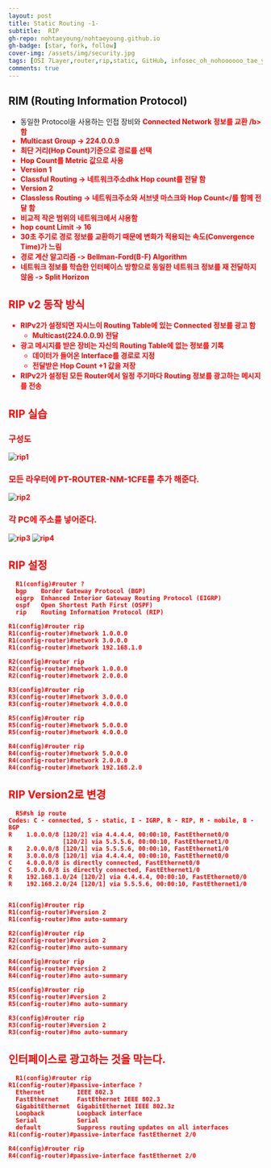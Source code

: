 ```yaml
---
layout: post
title: Static Routing -1-
subtitle:  RIP
gh-repo: nohtaeyoung/nohtaeyoung.github.io
gh-badge: [star, fork, follow]
cover-img: /assets/img/security.jpg
tags: [OSI 7Layer,router,rip,static, GitHub, infosec_oh_nohoooooo_tae_young, taeyoung noh]
comments: true
---
```



## RIM (Routing Information Protocol)
 - 동일한 Protocol을 사용하는 인접 장비와 <b style="color:red"> Connected Network 정보를 교환 /b> 함
  - Multicast Group -> 224.0.0.9
 - <b style="color:red">최단 거리(Hop Count)기준으로 경로를 선택</b>
  - Hop Count를 Metric 값으로 사용
 - Version 1
  - Classful Routing -> <b>네트워크주소</b>dhk <b>Hop count</b>를 전달 함
 - Version 2
  - Classless Routing -> <b>네트워크주소</b>와 <b>서브넷 마스크</b>와 <b>Hop Count</를 함께 전달 함
 - 비교적 작은 범위의 네트워크에서 샤용함
  -  <b style="color:red">hop count Limit -> 16</b>
 - 30초 주기로 경로 정보를 교환하기 때문에 변화가 적용되는 속도(Convergence Time)가 느림
 - 경로 계산 알고리즘 -> Bellman-Ford(B-F) Algorithm
 - 네트워크 정보를 학습한 인터페이스 방향으로 동일한 네트워크 정보를 재 전달하지 않음 -> Split Horizon
  
## RIP v2 동작 방식
- RIPv2가 설정되면 자시느이 Routing Table에 있는 Connected 정보를 광고 함
  - Multicast(224.0.0.9) 전달
- 광고 메시지를 받은 장비는 자신의 Routing Table에 없는 정보를 기록
  - 데이터가 들어온 Interface를 경로로 지정
  - 전달받은 Hop Count +1 값을 저장
- RIPv2가 설정된 모든 Router에서 일정 주기마다 Routing 정보를 광고하는 메시지를 전송

  
 ## RIP 실습
  <h3>구성도</h3>
  
  ![rip1](../assets/img/rip1.png)
  
  ### 모든 라우터에 PT-ROUTER-NM-1CFE를 추가 해준다.
  
  ![rip2](../assets/img/rip2.png)
  
  ### 각 PC에 주소를 넣어준다.
  
   ![rip3](../assets/img/rip3.png)
   ![rip4](../assets/img/rip4.png)
  
## RIP 설정  
  
```
  R1(config)#router ?
  bgp    Border Gateway Protocol (BGP)
  eigrp  Enhanced Interior Gateway Routing Protocol (EIGRP)
  ospf   Open Shortest Path First (OSPF)
  rip    Routing Information Protocol (RIP)

R1(config)#router rip
R1(config-router)#network 1.0.0.0
R1(config-router)#network 3.0.0.0
R1(config-router)#network 192.168.1.0

R2(config)#router rip 
R2(config-router)#network 1.0.0.0
R2(config-router)#network 2.0.0.0

R3(config)#router rip 
R3(config-router)#network 3.0.0.0
R3(config-router)#network 4.0.0.0

R5(config)#router rip 
R5(config-router)#network 5.0.0.0
R5(config-router)#network 4.0.0.0

R4(config)#router rip 
R4(config-router)#network 5.0.0.0
R4(config-router)#network 2.0.0.0
R4(config-router)#network 192.168.2.0
```

## RIP Version2로 변경
```
  R5#sh ip route 
Codes: C - connected, S - static, I - IGRP, R - RIP, M - mobile, B - BGP
R    1.0.0.0/8 [120/2] via 4.4.4.4, 00:00:10, FastEthernet0/0
               [120/2] via 5.5.5.6, 00:00:10, FastEthernet1/0
R    2.0.0.0/8 [120/1] via 5.5.5.6, 00:00:10, FastEthernet1/0
R    3.0.0.0/8 [120/1] via 4.4.4.4, 00:00:10, FastEthernet0/0
C    4.0.0.0/8 is directly connected, FastEthernet0/0
C    5.0.0.0/8 is directly connected, FastEthernet1/0
R    192.168.1.0/24 [120/2] via 4.4.4.4, 00:00:10, FastEthernet0/0
R    192.168.2.0/24 [120/1] via 5.5.5.6, 00:00:10, FastEthernet1/0

  
R1(config)#router rip 
R1(config-router)#version 2
R1(config-router)#no auto-summary

R2(config)#router rip 
R2(config-router)#version 2
R2(config-router)#no auto-summary

R4(config)#router rip 
R4(config-router)#version 2
R4(config-router)#no auto-summary

R5(config)#router rip 
R5(config-router)#version 2
R5(config-router)#no auto-summary

R3(config)#router rip
R3(config-router)#version 2
R3(config-router)#no auto-summary
```  
  
## 인터페이스로 광고하는 것을 막는다.
```
  R1(config)#router rip
R1(config-router)#passive-interface ?
  Ethernet         IEEE 802.3
  FastEthernet     FastEthernet IEEE 802.3
  GigabitEthernet  GigabitEthernet IEEE 802.3z
  Loopback         Loopback interface
  Serial           Serial
  default          Suppress routing updates on all interfaces
R1(config-router)#passive-interface fastEthernet 2/0

R4(config)#router rip 
R4(config-router)#passive-interface fastEthernet 2/0

```
  


